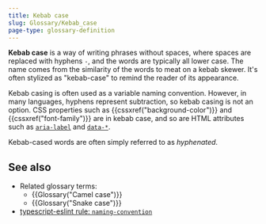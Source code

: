 ```yaml
---
title: Kebab case
slug: Glossary/Kebab_case
page-type: glossary-definition
---
```




**Kebab case** is a way of writing phrases without spaces, where spaces are replaced with hyphens `-`, and the words are typically all lower case. The name comes from the similarity of the words to meat on a kebab skewer. It's often stylized as "kebab-case" to remind the reader of its appearance.

Kebab casing is often used as a variable naming convention. However, in many languages, hyphens represent subtraction, so kebab casing is not an option. CSS properties such as {{cssxref("background-color")}} and {{cssxref("font-family")}} are in kebab case, and so are HTML attributes such as [`aria-label`](/Web/Accessibility/ARIA/Attributes/aria-label) and [`data-*`](/Web/HTML/Global_attributes/data-*).

Kebab-cased words are often simply referred to as _hyphenated_.

## See also

- Related glossary terms:
  - {{Glossary("Camel case")}}
  - {{Glossary("Snake case")}}
- [typescript-eslint rule: `naming-convention`](https://typescript-eslint.io/rules/naming-convention/)
